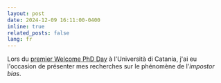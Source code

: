 ```yaml
---
layout: post
date: 2024-12-09 16:11:00-0400
inline: true
related_posts: false
lang: fr
---
```


Lors du [premier Welcome PhD Day](https://www.agenda.unict.it/19971-welcome-phd-day-2024-dmi.htm) à l'Università di Catania, j'ai eu l'occasion de présenter mes recherches sur le phénomène de l'_impostor bias_.
